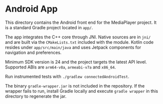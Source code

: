 # Android App

This directory contains the Android front end for the MediaPlayer project.
It is a standard Gradle project located in `app/`.

The app integrates the C++ core through JNI. Native sources are in `jni/` and
are built via the `CMakeLists.txt` included with the module. Kotlin code resides
under `app/src/main/java` and uses Jetpack components for navigation and
preferences.

Minimum SDK version is 24 and the project targets the latest API level.
Supported ABIs are `arm64-v8a`, `armeabi-v7a` and `x86_64`.

Run instrumented tests with `./gradlew connectedAndroidTest`.

The binary `gradle-wrapper.jar` is not included in the repository. If the
wrapper fails to run, install Gradle locally and execute `gradle wrapper` in
this directory to regenerate the jar.

